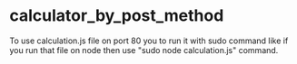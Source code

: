 # calculator_by_post_method
To use calculation.js file on port 80 you to run it with sudo command like if you run that file on node then use "sudo node calculation.js" command.
